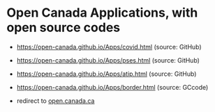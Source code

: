# Open Canada Applications, with open source codes 


- https://open-canada.github.io/Apps/covid.html (source: GitHub)

- https://open-canada.github.io/Apps/pses.html (source: GitHub)

- https://open-canada.github.io/Apps/atip.html (source: GitHub)
 
- https://open-canada.github.io/Apps/border.html (source: GCcode) 
- redirect to [open.canada.ca](https://open.canada.ca/en/app/border-wait-time-interactive-tracker-itrack-border#:~:text=Border%20Wait%20Time%20Interactive%20Tracker%20%28iTrack-Border%29%20is%20an,Wait%20Time%20%28BWT%29%20at%20Canadian%20land%20border%20crossings.)
